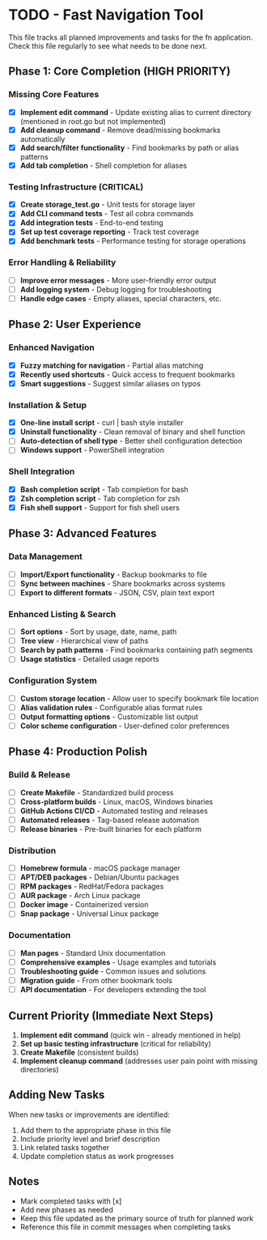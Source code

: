 # TODO - Fast Navigation Tool

This file tracks all planned improvements and tasks for the fn application. Check this file regularly to see what needs to be done next.

## Phase 1: Core Completion (HIGH PRIORITY)

### Missing Core Features
- [x] **Implement edit command** - Update existing alias to current directory (mentioned in root.go but not implemented)
- [x] **Add cleanup command** - Remove dead/missing bookmarks automatically
- [x] **Add search/filter functionality** - Find bookmarks by path or alias patterns
- [x] **Add tab completion** - Shell completion for aliases

### Testing Infrastructure (CRITICAL)
- [x] **Create storage_test.go** - Unit tests for storage layer
- [x] **Add CLI command tests** - Test all cobra commands
- [x] **Add integration tests** - End-to-end testing
- [x] **Set up test coverage reporting** - Track test coverage
- [x] **Add benchmark tests** - Performance testing for storage operations

### Error Handling & Reliability
- [ ] **Improve error messages** - More user-friendly error output
- [ ] **Add logging system** - Debug logging for troubleshooting
- [ ] **Handle edge cases** - Empty aliases, special characters, etc.

## Phase 2: User Experience

### Enhanced Navigation
- [x] **Fuzzy matching for navigation** - Partial alias matching
- [x] **Recently used shortcuts** - Quick access to frequent bookmarks
- [x] **Smart suggestions** - Suggest similar aliases on typos

### Installation & Setup
- [x] **One-line install script** - curl | bash style installer
- [x] **Uninstall functionality** - Clean removal of binary and shell function
- [ ] **Auto-detection of shell type** - Better shell configuration detection
- [ ] **Windows support** - PowerShell integration

### Shell Integration
- [x] **Bash completion script** - Tab completion for bash
- [x] **Zsh completion script** - Tab completion for zsh
- [x] **Fish shell support** - Support for fish shell users

## Phase 3: Advanced Features

### Data Management
- [ ] **Import/Export functionality** - Backup bookmarks to file
- [ ] **Sync between machines** - Share bookmarks across systems
- [ ] **Export to different formats** - JSON, CSV, plain text export

### Enhanced Listing & Search
- [ ] **Sort options** - Sort by usage, date, name, path
- [ ] **Tree view** - Hierarchical view of paths
- [ ] **Search by path patterns** - Find bookmarks containing path segments
- [ ] **Usage statistics** - Detailed usage reports

### Configuration System
- [ ] **Custom storage location** - Allow user to specify bookmark file location
- [ ] **Alias validation rules** - Configurable alias format rules
- [ ] **Output formatting options** - Customizable list output
- [ ] **Color scheme configuration** - User-defined color preferences

## Phase 4: Production Polish

### Build & Release
- [ ] **Create Makefile** - Standardized build process
- [ ] **Cross-platform builds** - Linux, macOS, Windows binaries
- [ ] **GitHub Actions CI/CD** - Automated testing and releases
- [ ] **Automated releases** - Tag-based release automation
- [ ] **Release binaries** - Pre-built binaries for each platform

### Distribution
- [ ] **Homebrew formula** - macOS package manager
- [ ] **APT/DEB packages** - Debian/Ubuntu packages
- [ ] **RPM packages** - RedHat/Fedora packages
- [ ] **AUR package** - Arch Linux package
- [ ] **Docker image** - Containerized version
- [ ] **Snap package** - Universal Linux package

### Documentation
- [ ] **Man pages** - Standard Unix documentation
- [ ] **Comprehensive examples** - Usage examples and tutorials
- [ ] **Troubleshooting guide** - Common issues and solutions
- [ ] **Migration guide** - From other bookmark tools
- [ ] **API documentation** - For developers extending the tool

## Current Priority (Immediate Next Steps)

1. **Implement edit command** (quick win - already mentioned in help)
2. **Set up basic testing infrastructure** (critical for reliability)
3. **Create Makefile** (consistent builds)
4. **Implement cleanup command** (addresses user pain point with missing directories)

## Adding New Tasks

When new tasks or improvements are identified:
1. Add them to the appropriate phase in this file
2. Include priority level and brief description
3. Link related tasks together
4. Update completion status as work progresses

## Notes

- Mark completed tasks with [x] 
- Add new phases as needed
- Keep this file updated as the primary source of truth for planned work
- Reference this file in commit messages when completing tasks